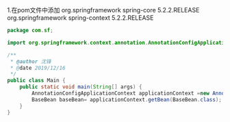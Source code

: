 1.在pom文件中添加
    <!-- https://mvnrepository.com/artifact/org.springframework/spring-core -->
    <dependency>
        <groupId>org.springframework</groupId>
        <artifactId>spring-core</artifactId>
        <version>5.2.2.RELEASE</version>
    </dependency>
    <!-- https://mvnrepository.com/artifact/org.springframework/spring-context -->
    <dependency>
        <groupId>org.springframework</groupId>
        <artifactId>spring-context</artifactId>
        <version>5.2.2.RELEASE</version>
    </dependency>
```java
package com.sf;

import org.springframework.context.annotation.AnnotationConfigApplicationContext;

/**
 * @author 沈锋
 * @date 2019/12/16
 */
public class Main {
    public static void main(String[] args) {
        AnnotationConfigApplicationContext applicationContext =new AnnotationConfigApplicationContext(BaseBean.class);
        BaseBean baseBean= applicationContext.getBean(BaseBean.class);
    }
}
```
